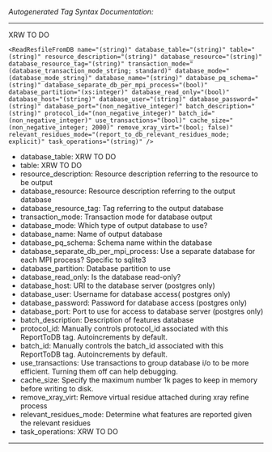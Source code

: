 _Autogenerated Tag Syntax Documentation:_

---
XRW TO DO

```
<ReadResfileFromDB name="(string)" database_table="(string)" table="(string)" resource_description="(string)" database_resource="(string)" database_resource_tag="(string)" transaction_mode="(database_transaction_mode_string; standard)" database_mode="(database_mode_string)" database_name="(string)" database_pq_schema="(string)" database_separate_db_per_mpi_process="(bool)" database_partition="(xs:integer)" database_read_only="(bool)" database_host="(string)" database_user="(string)" database_password="(string)" database_port="(non_negative_integer)" batch_description="(string)" protocol_id="(non_negative_integer)" batch_id="(non_negative_integer)" use_transactions="(bool)" cache_size="(non_negative_integer; 2000)" remove_xray_virt="(bool; false)" relevant_residues_mode="(report_to_db_relevant_residues_mode; explicit)" task_operations="(string)" />
```

-   database_table: XRW TO DO
-   table: XRW TO DO
-   resource_description: Resource description referring to the resource to be output
-   database_resource: Resource description referring to the output database
-   database_resource_tag: Tag referring to the output database
-   transaction_mode: Transaction mode for database output
-   database_mode: Which type of output database to use?
-   database_name: Name of output database
-   database_pq_schema: Schema name within the database
-   database_separate_db_per_mpi_process: Use a separate database for each MPI process? Specific to sqlite3
-   database_partition: Database partition to use
-   database_read_only: Is the database read-only?
-   database_host: URI to the database server (postgres only)
-   database_user: Username for database access( postgres only)
-   database_password: Password for database access (postgres only)
-   database_port: Port to use for access to database server (postgres only)
-   batch_description: Description of features database
-   protocol_id: Manually controls protocol_id associated with this ReportToDB tag. Autoincrements by default.
-   batch_id: Manually controls the batch_id associated with this ReportToDB tag. Autoincrements by default.
-   use_transactions: Use transactions to group database i/o to be more efficient. Turning them off can help debugging.
-   cache_size: Specify the maximum number 1k pages to keep in memory before writing to disk.
-   remove_xray_virt: Remove virtual residue attached during xray refine process
-   relevant_residues_mode: Determine what features are reported given the relevant residues
-   task_operations: XRW TO DO

---
